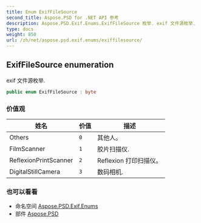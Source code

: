 ```yaml
---
title: Enum ExifFileSource
second_title: Aspose.PSD for .NET API 参考
description: Aspose.PSD.Exif.Enums.ExifFileSource 枚举. exif 文件源枚举.
type: docs
weight: 850
url: /zh/net/aspose.psd.exif.enums/exiffilesource/
---
```

## ExifFileSource enumeration

exif 文件源枚举.

```csharp
public enum ExifFileSource : byte
```

### 价值观

| 姓名 | 价值 | 描述 |
| --- | --- | --- |
| Others | `0` | 其他人。 |
| FilmScanner | `1` | 胶片扫描仪. |
| ReflexionPrintScanner | `2` | Reflexion 打印扫描仪。 |
| DigitalStillCamera | `3` | 数码相机. |

### 也可以看看

* 命名空间 [Aspose.PSD.Exif.Enums](../../aspose.psd.exif.enums/)
* 部件 [Aspose.PSD](../../)


